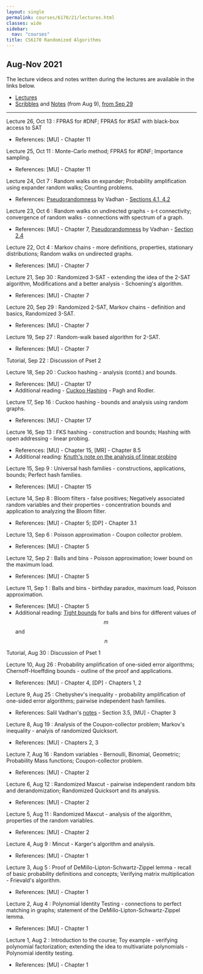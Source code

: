```yaml
---
layout: single
permalink: courses/6170/21/lectures.html
classes: wide
sidebar:
  nav: "courses"
title: CS6170 Randomized Algorithms
---
```


## Aug-Nov 2021

The lecture videos and notes written during the lectures are available in the links below.
- [Lectures](https://youtube.com/playlist?list=PLZA35hZpGfDFnKnAd9f_JnloWb-Cno86K)
- [Scribbles](https://drive.google.com/drive/folders/1Qe_6Kr5V5LlGuCRcxGxqcOnaoGHpS57X?usp=sharing) and [Notes](https://1drv.ms/u/s!Av99lURRg1j_umQuc2a1uqqanbwr) (from Aug 9), [from Sep 29](https://1drv.ms/p/s!Av99lURRg1j_vAZ-b9A638BQDsaa?e=A6qYeM)

---
Lecture 26, Oct 13
: FPRAS for #DNF; FPRAS for #SAT with black-box access to SAT
- References: [MU] - Chapter 11

Lecture 25, Oct 11
: Monte-Carlo method; FPRAS for #DNF; Importance sampling.
- References: [MU] - Chapter 11

Lecture 24, Oct 7
: Random walks on expander; Probability amplification using expander random walks; Counting problems.
- References: [Pseudorandomness](https://people.seas.harvard.edu/~salil/pseudorandomness/) by Vadhan - [Sections 4.1, 4.2 ](https://people.seas.harvard.edu/~salil/pseudorandomness/power.pdf)  

Lecture 23, Oct 6
: Random walks on undirected graphs - s-t connectivity; convergence of random walks - connections with spectrum of a graph.
- References: [MU] - Chapter 7, [Pseudorandomness](https://people.seas.harvard.edu/~salil/pseudorandomness/) by Vadhan - [Section 2.4](https://people.seas.harvard.edu/~salil/pseudorandomness/power.pdf)

Lecture 22, Oct 4
: Markov chains - more definitions, properties, stationary distributions; Random walks on undirected graphs.
- References: [MU] - Chapter 7

Lecture 21, Sep 30
: Randomized 3-SAT - extending the idea of the 2-SAT algorithm, Modifications and a better analysis - Schoening's algorithm.
- References: [MU] - Chapter 7

Lecture 20, Sep 29
: Randomized 2-SAT, Markov chains - definition and basics, Randomized 3-SAT.
- References: [MU] - Chapter 7

Lecture 19, Sep 27
: Random-walk based algorithm for 2-SAT.
- References: [MU] - Chapter 7

Tutorial, Sep 22
: Discussion of Pset 2

Lecture 18, Sep 20
: Cuckoo hashing - analysis (contd.) and bounds.
- References: [MU] - Chapter 17
- Additional reading - [Cuckoo Hashing](https://www.cs.tau.ac.il/~shanir/advanced-seminar-data-structures-2009/bib/pagh01cuckoo.pdf) - Pagh and Rodler.

Lecture 17, Sep 16
: Cuckoo hashing - bounds and analysis using random graphs.
- References: [MU] - Chapter 17

Lecture 16, Sep 13
: FKS hashing - construction and bounds; Hashing with open addressing - linear probing.
- References: [MU] - Chapter 15, [MR] - Chapter 8.5
- Additional reading: [Knuth's note on the analysis of linear probing](https://jeffe.cs.illinois.edu/teaching/datastructures/2011/notes/knuth-OALP.pdf)

Lecture 15, Sep 9
: Universal hash families - constructions, applications, bounds; Perfect hash families.
- References: [MU] - Chapter 15

Lecture 14, Sep 8
: Bloom filters - false positives; Negatively associated random variables and their properties - concentration bounds and application to analyzing the Bloom filter.
- References: [MU] - Chapter 5; [DP] - Chapter 3.1

Lecture 13, Sep 6
: Poisson approximation - Coupon collector problem.
- References: [MU] - Chapter 5

Lecture 12, Sep 2
: Balls and bins - Poisson approximation; lower bound on the maximum load.
- References: [MU] - Chapter 5

Lecture 11, Sep 1
: Balls and bins - birthday paradox, maximum load, Poisson approximation.
- References: [MU] - Chapter 5
- Additional reading: [Tight bounds](https://www.ic.unicamp.br/~celio/peer2peer/math/balls-into-bins.pdf) for balls and bins for different values of $$m$$ and $$n$$

Tutorial, Aug 30
: Discussion of Pset 1

Lecture 10, Aug 26
: Probability amplification of one-sided error algorithms; Chernoff-Hoeffding bounds - outline of the proof and applications.
- References: [MU] - Chapter 4, [DP] - Chapters 1, 2

Lecture 9, Aug 25
: Chebyshev's inequality - probability amplification of one-sided error algorithms; pairwise independent hash families.
- References: Salil Vadhan's [notes](https://people.seas.harvard.edu/~salil/pseudorandomness/basic.pdf) - Section 3.5, [MU] - Chapter 3

Lecture 8, Aug 19
: Analysis of the Coupon-collector problem; Markov's inequality - analyis of randomized Quicksort.
- References: [MU] - Chapters 2, 3

Lecture 7, Aug 16
: Random variables - Bernoulli, Binomial, Geometric; Probability Mass functions; Coupon-collector problem.
- References: [MU] - Chapter 2

Lecture 6, Aug 12
: Randomized Maxcut - pairwise independent random bits and derandomization; Randomized Quicksort and its analysis.
- References: [MU] - Chapter 2

Lecture 5, Aug 11
: Randomized Maxcut - analysis of the algorithm, properties of the random variables.
- References: [MU] - Chapter 2

Lecture 4, Aug 9
: Mincut - Karger's algorithm and analysis.
- References: [MU] - Chapter 1

Lecture 3, Aug 5
: Proof of DeMillo-Lipton-Schwartz-Zippel lemma - recall of basic probability definitions and concepts; Verifying matrix multiplication - Frievald's algorithm.
- References: [MU] - Chapter 1

Lecture 2, Aug 4
: Polynomial Identity Testing - connections to perfect matching in graphs; statement of the DeMillo-Lipton-Schwartz-Zippel lemma.
- References: [MU] - Chapter 1

Lecture 1, Aug 2
: Introduction to the course; Toy example - verifying polynomial factorization; extending the idea to multivariate polynomials - Polynomial identity testing.
- References: [MU] - Chapter 1
